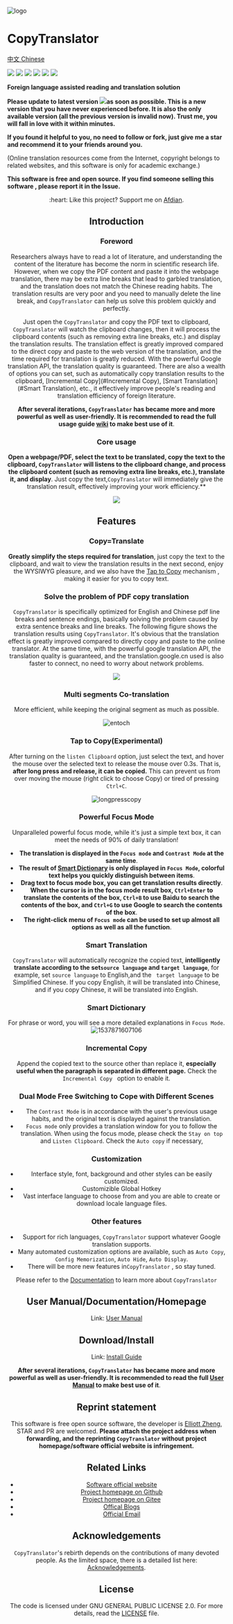 ![logo](https://user-images.githubusercontent.com/22427645/50773452-d738dd80-12cb-11e9-9b7c-45e5d7f74c8a.png)

# CopyTranslator 

[中文 Chinese](README_zh.md)

[![](https://img.shields.io/github/stars/copytranslator/copytranslator.svg)](https://github.com/copytranslator/copytranslator/stargazers)
[![](https://img.shields.io/github/release/copytranslator/copytranslator.svg)](https://github.com/copytranslator/copytranslator/releases)
[![](https://img.shields.io/gitter/room/copytranslator/copytranslator.svg)](https://gitter.im/CopyTranslator/Lobby?utm_source=share-link&utm_medium=link&utm_campaign=share-link)
[![](https://img.shields.io/github/downloads/copytranslator/copytranslator/total.svg)](https://github.com/copytranslator/copytranslator/wiki/Downloads-%E4%B8%8B%E8%BD%BD%E4%B8%8E%E5%AE%89%E8%A3%85)
[![](https://img.shields.io/badge/Project%20Phoenix%20-ongoing-orange.svg)](https://github.com/copytranslator/copytranslator/tree/phoenix)
[![](https://img.shields.io/github/license/copytranslator/copytranslator.svg)](./LICENSE)


**Foreign language assisted reading and translation solution**

**Please update to latest version [![](https://img.shields.io/github/release/copytranslator/copytranslator.svg)](https://github.com/copytranslator/copytranslator/releases)as soon as possible. This is a new version that you have never experienced before. It is also the only available version (all the previous version is invalid now). Trust me, you will fall in love with it within minutes.**

**If you found it helpful to you, no need to follow or fork, just give me a star and recommend it to your friends around you.**

(Online translation resources come from the Internet, copyright belongs to related websites, and this software is only for academic exchange.)

**This software is free and open source. If you find someone selling this software , please report it in the Issue.**

<div align="center">:heart: Like this project? Support me on <a href="https://afdian.net/@elliottzheng/plan" target="_blank">Afdian</a>.

## Introduction

### Foreword

Researchers always have to read a lot of literature, and understanding the content of the literature has become the norm in scientific research life. However, when we copy the PDF content and paste it into the webpage translation, there may be extra line breaks that lead to garbled translation, and the translation does not match the Chinese reading habits. The translation results are very poor and  you need to manually delete the line break, and `CopyTranslator` can help us solve this problem quickly and perfectly.

Just open the `CopyTranslator` and copy the PDF text to clipboard,  `CopyTranslator` will watch the clipboard changes, then it will process the clipboard contents (such as removing extra line breaks, etc.) and display the translation results. The translation effect is greatly improved compared to the direct copy and paste to the web version of the translation, and the time required for translation is greatly reduced. With the powerful Google translation API, the translation quality is guaranteed. There are also a wealth of options you can set, such as automatically copy translation results to the clipboard, [Incremental Copy](#Incremental Copy), [Smart Translation](#Smart Translation), etc., it effectively improve people's reading and translation efficiency of foreign literature.

**After several iterations, `CopyTranslator` has became more and more powerful as well as user-friendly. It is recommended to read the full usage guide [wiki](https://github.com/copytranslator/copytranslator/wiki) to make best use of it**.

### Core usage

**Open a webpage/PDF, select the text to be translated, copy the text to the clipboard, `CopyTranslator` will listens to the clipboard change, and  process the clipboard content (such as removing extra line breaks, etc.), translate it, and display**.  Just copy the text,`CopyTranslator` will immediately give the translation result, effectively improving your work efficiency.**

![](https://s1.ax1x.com/2018/11/30/FmrNFS.gif)

## Features

### Copy=Translate

**Greatly simplify the steps required for translation**, just copy the text to the clipboard, and wait to view the translation results in the next second, enjoy the WYSIWYG pleasure, and we also have the [Tap to Copy](#Tap-to-Copy) mechanism , making it easier for you to copy text.

### Solve the problem of PDF copy translation

`CopyTranslator` is specifically optimized for English and Chinese pdf line breaks and sentence endings, basically solving the problem caused by extra sentence breaks and line breaks. The following figure shows the translation results using `CopyTranslator`. It's obvious that the translation effect is greatly improved compared to directly copy and paste to the online translator. At the same time, with the powerful google translation API, the translation quality is guaranteed, and the translation.google.cn used is also faster to connect, no need to worry about network problems.

![](https://s1.ax1x.com/2018/09/13/iEiIRx.png)



### Multi segments Co-translation

More efficient, while keeping the original segment as much as possible.

![entoch](./assets/entoch.png)

### Tap to Copy(Experimental)

After turning on the `listen Clipboard` option, just select the text, and hover the mouse over the selected text to release the mouse over 0.3s. That is, **after long press and  release, it can be copied.** This can prevent us from over moving the mouse (right click to choose Copy) or tired of  pressing `Ctrl+C`.

![longpresscopy](./assets/longpresscopy.gif)

### Powerful Focus Mode

Unparalleled powerful focus mode, while it's just a simple text box, it can meet the needs of 90% of daily translation!

- **The translation is displayed in the `Focus mode` and `Contrast Mode` at the same time**. 
- **The result of [Smart Dictionary](#Smart-Dictionary) is only displayed in `Focus Mode`, colorful text helps you quickly distinguish between items**.
- **Drag text to focus mode box, you can get translation results directly**.
- **When the cursor is in the focus mode result box, `Ctrl+Enter` to translate the contents of the box, `Ctrl+B` to use Baidu to search the contents of the box, and `Ctrl+G` to use Google to search the contents of the box**.
- **The right-click menu of `Focus mode` can be used to set up almost all options as well as all the function**.

### Smart Translation

`CopyTranslator` will automatically recognize the copied text, **intelligently translate according to the set`source language` and `target language`**, for example, set `source language` to English,and the ` target language` to be Simplified Chinese. If you copy English, it will be translated into Chinese, and if you copy Chinese, it will be translated into English. 

### Smart Dictionary

For phrase or word, you will see a more detailed explanations in `Focus Mode`. ![1537871607106](assets/1537871607106.png)

### Incremental Copy

Append the copied text to the source other than replace it, **especially useful when the paragraph is separated in different page.** Check the `Incremental Copy ` option to enable it.

### Dual Mode Free Switching to Cope with Different Scenes

- The `Contrast Mode` is in accordance with the user's previous usage habits, and the original text is displayed against the translation.
- `Focus mode` only provides a translation window for you to follow the translation. When using the focus mode, please check the `Stay on top` and `Listen Clipboard`. Check the `Auto copy` if necessary, 


### Customization
- Interface style, font, background and other styles can be easily customized.
- Customizible Global Hotkey
- Vast interface language to choose from and you are able to create or download locale language files.

### Other features

- Support for rich languages, `CopyTranslator` support whatever Google translation supports.
- Many automated customization options are available, such as `Auto Copy`, `Config Memorization`, `Auto Hide`, `Auto Display`.
- There will be more new features in`CopyTranslator` , so stay tuned.

Please refer to the [Documentation](https://copytranslator.github.io) to learn more about `CopyTranslator`

## User Manual/Documentation/Homepage

Link: [User Manual](https://copytranslator.github.io/guide/)

## Download/Install

Link: [Install Guide](https://copytranslator.github.io/guide/download.html)

**After several iterations, `CopyTranslator` has became more and more powerful as well as user-friendly. It is recommended to read the full  [User Manual](https://copytranslator.github.io/guide/) to make best use of it**.

## Reprint statement

This software is free open source software, the developer is [Elliott Zheng](https://github.com/elliottzheng), STAR and PR are welcomed.  **Please  attach the project address when forwarding, and the reprinting `CopyTranslator` without project homepage/software official website is infringement.**

## Related Links

- [Software official website](https://copytranslator.github.io/) 
- [Project homepage on Github ](https://github.com/copytranslator/CopyTranslator) 
- [Project homepage on Gitee](https://gitee.com/ylzheng/CopyTranslator) 
- [Offical Blogs](https://www.cnblogs.com/elliottzheng/p/9060159.html) 
- [Official Email](mailto:copytranslator@hypercube.top)

## Acknowledgements

`CopyTranslator`'s rebirth depends on the contributions of many devoted people. As the limited space, there is a detailed list here: [Acknowledgements](https://copytranslator.github.io/about/acknowledge.html%E7%95%8C%E9%A2%E4%B8%8E%BA%A4%E4%BA%92%E8%BE%AE%A1).

## License

The code is licensed under GNU GENERAL PUBLIC LICENSE 2.0. For more details, read the [LICENSE](./LICENSE) file.
